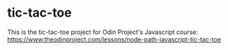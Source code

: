 # tic-tac-toe

This is the tic-tac-toe project for Odin Project's Javascript course:
https://www.theodinproject.com/lessons/node-path-javascript-tic-tac-toe